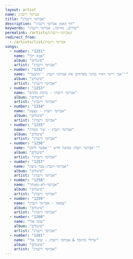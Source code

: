 ```yaml
---
layout: artist
name: אברומי ויינברג
title: "אברומי ויינברג"
description: "דף האמן אברומי ויינברג"
keywords: "שירים, מוזיקה, אברומי ויינברג"
permalink: /artists/אברומי-ויינברג/
redirect_from:
  - /artists/list/אברומי ויינברג
songs:
  - number: "1251"
    name: "אבא יקר"
    album: "סינגלים"
    artist: "אברומי ויינברג"
  - number: "1252"
    name: "אבי ריימי ויאיר בודנר מארחים את אברומי וינברג ''התנערי''"
    album: "סינגלים"
    artist: "אברומי ויינברג"
  - number: "1253"
    name: "אברומי ויינברג - ברכת כהנים"
    album: "סינגלים"
    artist: "אברומי ויינברג"
  - number: "1254"
    name: "אברומי וינברג - ונצעק"
    album: "סינגלים"
    artist: "אברומי ויינברג"
  - number: "1255"
    name: "אברומי וינברג - שיר מטרה"
    album: "סינגלים"
    artist: "אברומי ויינברג"
  - number: "1256"
    name: "אברומי וינברג בסינגל חדש ''אפשר לתקן''"
    album: "סינגלים"
    artist: "אברומי ויינברג"
  - number: "1257"
    name: "אברומי-וינברג-עבד-נרצה"
    album: "סינגלים"
    artist: "אברומי ויינברג"
  - number: "1258"
    name: "אברומי-לא-מאוחר"
    album: "סינגלים"
    artist: "אברומי ויינברג"
  - number: "1259"
    name: "צמאה - אברומי וינברג"
    album: "סינגלים"
    artist: "אברומי ויינברג"
  - number: "1260"
    name: "שובו אלי"
    album: "סינגלים"
    artist: "אברומי ויינברג"
  - number: "1261"
    name: "שרולי ברונכר & אברומי ויינברג - שובו אלי"
    album: "סינגלים"
    artist: "אברומי ויינברג"
---
```

